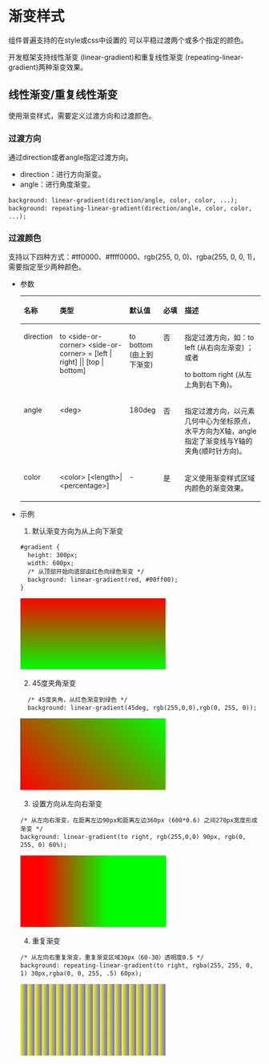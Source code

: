 # 渐变样式<a name="ZH-CN_TOPIC_0000001127284866"></a>

组件普遍支持的在style或css中设置的 可以平稳过渡两个或多个指定的颜色。

开发框架支持线性渐变 \(linear-gradient\)和重复线性渐变 \(repeating-linear-gradient\)两种渐变效果。

## 线性渐变/重复线性渐变<a name="s9fb0b2412d2843e4b06e05acc39dc394"></a>

使用渐变样式，需要定义过渡方向和过渡颜色。

### 过渡方向<a name="section10661986163"></a>

通过direction或者angle指定过渡方向。

-   direction：进行方向渐变。
-   angle：进行角度渐变。

```
background: linear-gradient(direction/angle, color, color, ...);
background: repeating-linear-gradient(direction/angle, color, color, ...);
```

### 过渡颜色<a name="section7598115010167"></a>

支持以下四种方式：\#ff0000、\#ffff0000、rgb\(255, 0, 0\)、rgba\(255, 0, 0, 1\)，需要指定至少两种颜色。

-   参数

    <table><thead align="left"><tr><th class="cellrowborder" valign="top" width="13.13131313131313%" id="mcps1.1.6.1.1"><p>名称</p>
    </th>
    <th class="cellrowborder" valign="top" width="29.292929292929294%" id="mcps1.1.6.1.2"><p>类型</p>
    </th>
    <th class="cellrowborder" valign="top" width="14.14141414141414%" id="mcps1.1.6.1.3"><p>默认值</p>
    </th>
    <th class="cellrowborder" valign="top" width="9.09090909090909%" id="mcps1.1.6.1.4"><p>必填</p>
    </th>
    <th class="cellrowborder" valign="top" width="34.34343434343434%" id="mcps1.1.6.1.5"><p>描述</p>
    </th>
    </tr>
    </thead>
    <tbody><tr><td class="cellrowborder" valign="top" width="13.13131313131313%" headers="mcps1.1.6.1.1 "><p>direction</p>
    </td>
    <td class="cellrowborder" valign="top" width="29.292929292929294%" headers="mcps1.1.6.1.2 "><p>to &lt;side-or-corner&gt;  &lt;side-or-corner&gt; = [left | right] || [top | bottom]</p>
    </td>
    <td class="cellrowborder" valign="top" width="14.14141414141414%" headers="mcps1.1.6.1.3 "><p>to bottom (由上到下渐变)</p>
    </td>
    <td class="cellrowborder" valign="top" width="9.09090909090909%" headers="mcps1.1.6.1.4 "><p>否</p>
    </td>
    <td class="cellrowborder" valign="top" width="34.34343434343434%" headers="mcps1.1.6.1.5 "><p>指定过渡方向，如：to left (从右向左渐变)  ；或者</p>
    <p>to bottom right (从左上角到右下角)。</p>
    </td>
    </tr>
    <tr><td class="cellrowborder" valign="top" width="13.13131313131313%" headers="mcps1.1.6.1.1 "><p>angle</p>
    </td>
    <td class="cellrowborder" valign="top" width="29.292929292929294%" headers="mcps1.1.6.1.2 "><p>&lt;deg&gt;</p>
    </td>
    <td class="cellrowborder" valign="top" width="14.14141414141414%" headers="mcps1.1.6.1.3 "><p>180deg</p>
    </td>
    <td class="cellrowborder" valign="top" width="9.09090909090909%" headers="mcps1.1.6.1.4 "><p>否</p>
    </td>
    <td class="cellrowborder" valign="top" width="34.34343434343434%" headers="mcps1.1.6.1.5 "><p>指定过渡方向，以元素几何中心为坐标原点，水平方向为X轴，angle指定了渐变线与Y轴的夹角(顺时针方向)。</p>
    </td>
    </tr>
    <tr><td class="cellrowborder" valign="top" width="13.13131313131313%" headers="mcps1.1.6.1.1 "><p>color</p>
    </td>
    <td class="cellrowborder" valign="top" width="29.292929292929294%" headers="mcps1.1.6.1.2 "><p>&lt;color&gt; [&lt;length&gt;|&lt;percentage&gt;]</p>
    </td>
    <td class="cellrowborder" valign="top" width="14.14141414141414%" headers="mcps1.1.6.1.3 "><p>-</p>
    </td>
    <td class="cellrowborder" valign="top" width="9.09090909090909%" headers="mcps1.1.6.1.4 "><p>是</p>
    </td>
    <td class="cellrowborder" valign="top" width="34.34343434343434%" headers="mcps1.1.6.1.5 "><p>定义使用渐变样式区域内颜色的渐变效果。</p>
    </td>
    </tr>
    </tbody>
    </table>

-   示例

    1. 默认渐变方向为从上向下渐变

    ```
    #gradient {
      height: 300px;
      width: 600px;
      /* 从顶部开始向底部由红色向绿色渐变 */
      background: linear-gradient(red, #00ff00);
    }
    ```

    ![](figures/111.png)

    2. 45度夹角渐变

    ```
      /* 45度夹角，从红色渐变到绿色 */
      background: linear-gradient(45deg, rgb(255,0,0),rgb(0, 255, 0));
    ```

    ![](figures/222.png)

    3. 设置方向从左向右渐变

    ```
    /* 从左向右渐变，在距离左边90px和距离左边360px (600*0.6) 之间270px宽度形成渐变 */
    background: linear-gradient(to right, rgb(255,0,0) 90px, rgb(0, 255, 0) 60%);
    ```

    ![](figures/333.png)

    4. 重复渐变

    ```
    /* 从左向右重复渐变，重复渐变区域30px（60-30）透明度0.5 */
    background: repeating-linear-gradient(to right, rgba(255, 255, 0, 1) 30px,rgba(0, 0, 255, .5) 60px);
    ```

    ![](figures/444.png)


